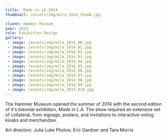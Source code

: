```yaml
---
title:  Made in LA 2014
thumbnail: /assets/img/mila_2014_thumb.jpg

client: Hammer Museum
year: 2014
role: Exhibition Design
gallery:
 - image: /assets/img/mila_2014_00.jpg
 - image: /assets/img/mila_2014_01.jpg
 - image: /assets/img/mila_2014_02.jpg
 - image: /assets/img/mila_2014_03.jpg
 - image: /assets/img/mila_2014_04.jpg
 - image: /assets/img/mila_2014_05.jpg
 - image: /assets/img/mila_2014_06.jpg
 - image: /assets/img/mila_2014_07.jpg
 - image: /assets/img/mila_2014_08.jpg
 - image: /assets/img/mila_2014_09.jpg
 - image: /assets/img/mila_2014_010.jpg
---
```


The Hammer Museum opened the summer of 2014 with the second edition of it's biennial exhibition, _Made in L.A._ The show required an extensive set of collateral, from signage, posters, and invitations to interactive voting kiosks and merchandise.

Art direction: Julia Luke
Photos: Eric Gardner and Tara Morris


